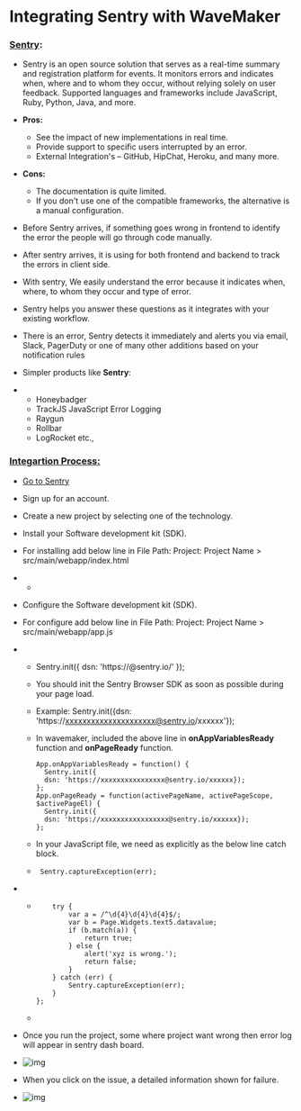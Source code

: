 # Integrating Sentry with WaveMaker

### **<u>Sentry</u>**:

* Sentry is an open source solution that serves as a real-time summary and registration platform for events. It monitors errors and indicates when, where and to whom they occur, without relying solely on user feedback. Supported languages and frameworks include JavaScript, Ruby, Python, Java, and more.

* **Pros:**
  * See the impact of new implementations in real time.
  * Provide support to specific users interrupted by an error.
  * External Integration's – GitHub, HipChat, Heroku, and many more.

* **Cons:**
  * The documentation is quite limited.
  * If you don't use one of the compatible frameworks, the alternative is a manual configuration.

* Before Sentry arrives, if something goes wrong in frontend to identify the error the people will go through code manually.

* After sentry arrives, it is using for both frontend and backend to track the errors in client side.

* With sentry, We easily understand the error because it indicates when, where, to whom they occur and type of error.

* Sentry helps you answer these questions as it integrates with your existing workflow.

* There is an error, Sentry detects it immediately and alerts you via email, Slack, PagerDuty or one of many other additions based on your notification rules

* Simpler products like **Sentry**:

* - Honeybadger
  - TrackJS JavaScript Error Logging
  - Raygun
  - Rollbar
  - LogRocket etc.,

### <u>**Integartion Process:**</u>

* [Go to Sentry](https://sentry.io/)

* Sign up for an account.

* Create a new project by selecting one of the technology.

* Install your Software development kit (SDK).

* For installing add below line in File Path: Project: Project Name > src/main/webapp/index.html

* - <script src="https://browser.sentry-cdn.com/5.3.0/bundle.min.js" crossorigin="anonymous"></script>

* Configure the Software development kit (SDK).

* For configure add below line in File Path: Project: Project Name > src/main/webapp/app.js

* - Sentry.init({ dsn: 'https://<key>@sentry.io/<project>' });

  - You should init the Sentry Browser SDK as soon as possible during your page load.

  - Example: Sentry.init({dsn: 'https://xxxxxxxxxxxxxxxxxxxxx@sentry.io/xxxxxx'});

  - In wavemaker, included the above line in **onAppVariablesReady** function and **onPageReady** function.

    

    ```App.onAppVariablesReady = function() {
    App.onAppVariablesReady = function() {
      Sentry.init({
      dsn: 'https://xxxxxxxxxxxxxxxx@sentry.io/xxxxxx});
    };
    App.onPageReady = function(activePageName, activePageScope, $activePageEl) {
      Sentry.init({
      dsn: 'https://xxxxxxxxxxxxxxxxx@sentry.io/xxxxxx});
    };
    ```

  - In your JavaScript file, we need as explicitly as the below line catch block.

  - ` Sentry.captureException(err);`

    

* - ```Page.text5Blur = function($event, widget) {
        try {
            var a = /^\d{4}\d{4}\d{4}$/;
            var b = Page.Widgets.text5.datavalue;
            if (b.match(a)) {
                return true;
            } else {
                alert('xyz is wrong.');
                return false;
            }
        } catch (err) {
            Sentry.captureException(err);
        }
    };
    ```

  - 

* Once you run the project, some where project want wrong then error log will appear in sentry dash board. 

* ![img](https://lh6.googleusercontent.com/U5aE2bhnPBW_9PQbNbJWhrnjA33WSEusLJRQksVQOZGs1x_lbsJ7J9RObH8rXzfy3TuQKCp5_RL225nMSQg9NKrPsLzJ5CqWkj7_-4ciuHhx9nahYkrYKE8aRZF7zRcLAUraFYiT)

* When you click on the issue, a detailed information shown for failure.

* ![img](https://lh4.googleusercontent.com/kg_6tIMyPG6XrB4ryCE6q16qPf23_gprhDgoNj1UcBCC6SbcvK7_5YQZ5MxQQRbJI2U07CHwP6P5tX_XYr6xswTHydq5l11K0cIgdINetEIg0ATgXkjiVb8azuYLiADv4AkPvY3k)
